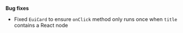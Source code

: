 **Bug fixes**

- Fixed `EuiCard` to ensure `onClick` method only runs once when `title` contains a React node
